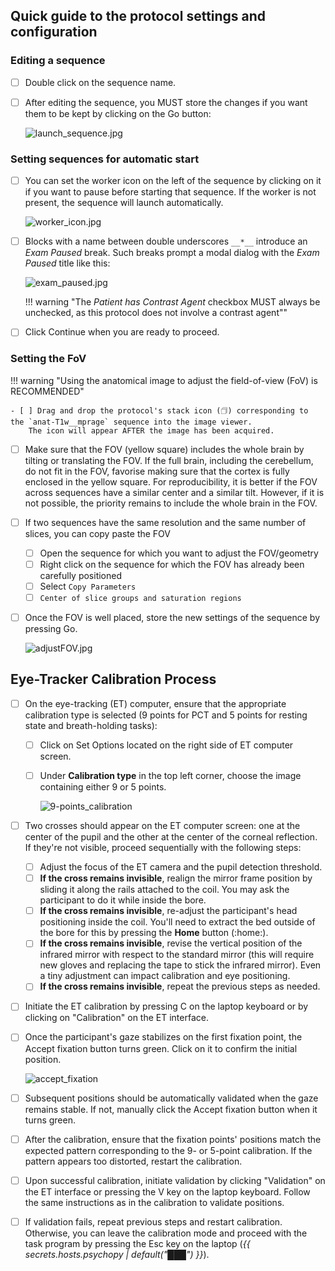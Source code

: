 ## Quick guide to the protocol settings and configuration

### Editing a sequence
- [ ] Double click on the sequence name.
- [ ] After editing the sequence, you MUST store the changes if you want them to be kept by clicking on the <span class="consolebutton red">Go</span> button:

    ![launch_sequence.jpg](../assets/images/launch_sequence.jpg)

### Setting sequences for automatic start
- [ ] You can set the worker icon on the left of the sequence by clicking on it if you want to pause before starting that sequence. If the worker is not present, the sequence will launch automatically.

    ![worker_icon.jpg](../assets/images/worker_icon.jpg)

- [ ] Blocks with a name between double underscores `__*__` introduce an *Exam Paused* break.
    Such breaks prompt a modal dialog with the *Exam Paused* title like this:

    ![exam_paused.jpg](../assets/images/exam_paused.jpg)

    !!! warning "The *Patient has Contrast Agent* checkbox MUST always be unchecked, as this protocol does not involve a contrast agent""

- [ ] Click <span class="consolebutton red">Continue</span> when you are ready to proceed.

### Setting the FoV
!!! warning "Using the anatomical image to adjust the field-of-view (FoV) is RECOMMENDED"

    - [ ] Drag and drop the protocol's stack icon (🗇) corresponding to the `anat-T1w__mprage` sequence into the image viewer.
        The icon will appear AFTER the image has been acquired.

- [ ] Make sure that the FOV (yellow square) includes the whole brain by tilting or translating the FOV. If the full brain, including the cerebellum, do not fit in the FOV, favorise making sure that the cortex is fully enclosed in the yellow square. For reproducibility, it is better if the FOV across sequences have a similar center and a similar tilt. However, if it is not possible, the priority remains to include the whole brain in the FOV.
- [ ] If two sequences have the same resolution and the same number of slices, you can copy paste the FOV
    - [ ] Open the sequence for which you want to adjust the FOV/geometry
    - [ ] Right click on the sequence for which the FOV has already been carefully positioned
    - [ ] Select `Copy Parameters`
    - [ ] `Center of slice groups and saturation regions`
- [ ] Once the FOV is well placed, store the new settings of the sequence by pressing <span class="consolebutton red">Go</span>.

    ![adjustFOV.jpg](../assets/images/adjustFOV.jpg)

## Eye-Tracker Calibration Process

- [ ] On the eye-tracking (ET) computer, ensure that the appropriate calibration type is selected (9 points for PCT and 5 points for resting state and breath-holding tasks):
    - [ ] Click on <span class="keypress">Set Options</span> located on the right side of ET computer screen.
    - [ ] Under **Calibration type** in the top left corner, choose the image containing either 9 or 5 points.
      
        ![9-points_calibration](../assets/images/9-points_calibration.jpg)
      
- [ ] Two crosses should appear on the ET computer screen: one at the center of the pupil and the other at the center of the corneal reflection.
    If they're not visible, proceed sequentially with the following steps:
    - [ ] Adjust the focus of the ET camera and the pupil detection threshold.
    - [ ] **If the cross remains invisible**, realign the mirror frame position by sliding it along the rails attached to the coil.
        You may ask the participant to do it while inside the bore.
    - [ ] **If the cross remains invisible**, re-adjust the participant's head positioning inside the coil.
        You'll need to extract the bed outside of the bore for this by pressing the **Home** button (<span class="keypress">:home:</span>).
    - [ ] **If the cross remains invisible**, revise the vertical position of the infrared mirror with respect to the standard mirror (this will require new gloves and replacing the tape to stick the infrared mirror).
        Even a tiny adjustment can impact calibration and eye positioning. 
    - [ ] **If the cross remains invisible**, repeat the previous steps as needed.
- [ ] Initiate the ET calibration by pressing <span class="keypress">C</span> on the laptop keyboard or by clicking on "Calibration" on the ET interface.
- [ ] Once the participant's gaze stabilizes on the first fixation point, the <span class="keypress">Accept fixation</span> button turns green.
    Click on it to confirm the initial position.

    ![accept_fixation](../assets/images/accept_fixation.jpg) 

- [ ] Subsequent positions should be automatically validated when the gaze remains stable.
    If not, manually click the <span class="keypress">Accept fixation</span> button when it turns green.
- [ ] After the calibration, ensure that the fixation points' positions match the expected pattern corresponding to the 9- or 5-point calibration.
    If the pattern appears too distorted, restart the calibration.
- [ ] Upon successful calibration, initiate validation by clicking "Validation" on the ET interface or pressing the <span class="keypress">V</span> key on the laptop keyboard. Follow the same instructions as in the calibration to validate positions.
- [ ] If validation fails, repeat previous steps and restart calibration. Otherwise, you can leave the calibration mode and proceed with the task program by pressing the <span class="keypress">Esc</span> key on the laptop (*{{ secrets.hosts.psychopy | default("███") }}*).
